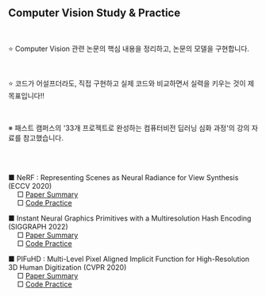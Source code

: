 

##  Computer Vision Study & Practice

</br>
  
  :star: Computer Vision 관련 논문의 핵심 내용을 정리하고, 논문의 모델을 구현합니다.  
  
  </br>
  
  :star: 코드가 어설프더라도, 직접 구현하고 실제 코드와 비교하면서 실력을 키우는 것이 제 목표입니다!!  
  
  </br>
   
 ※ 패스트 캠퍼스의 '33개 프로젝트로 완성하는 컴퓨터비전 딥러닝 심화 과정'의 강의 자료를 참고했습니다.

</br>
</br>
 
 ■ NeRF : Representing Scenes as Neural Radiance for View Synthesis (ECCV 2020)
 </br>
  &emsp;  □ [Paper Summary](/NeRF/NeRF.md)
  </br>
  &emsp; □ [Code Practice](/NeRF/NeRF.ipynb)



■ Instant Neural Graphics Primitives with a Multiresolution Hash Encoding (SIGGRAPH 2022) 
</br>
&emsp; □ [Paper Summary](/InstantNGP/InstantNGP.md)
</br>
&emsp; □ [Code Practice](/InstantNGP/InstantNGP.ipynb)


■ PIFuHD : Multi-Level Pixel Aligned Implicit Function for High-Resolution 3D Human Digitization (CVPR 2020)
</br>
&emsp; □ [Paper Summary](/PIFuHD/PIFuHD.md)
</br>
&emsp; □ [Code Practice](/PIFuHD/PIFuHD.ipynb)

